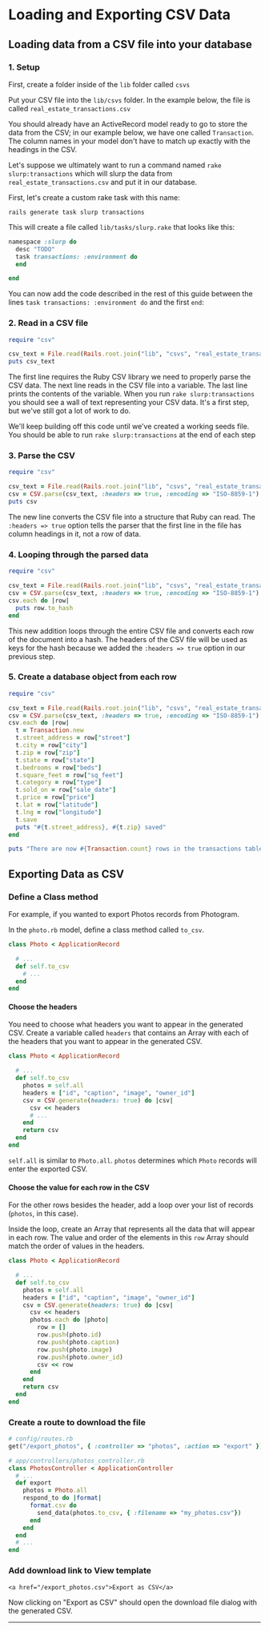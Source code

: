 # Loading and Exporting CSV Data

## Loading data from a CSV file into your database

### 1. Setup

First, create a folder inside of the `lib` folder called `csvs`

Put your CSV file into the `lib/csvs` folder. In the example below, the file is called `real_estate_transactions.csv`

You should already have an ActiveRecord model ready to go to store the data from the CSV; in our example below, we have one called `Transaction`. The column names in your model don't have to match up exactly with the headings in the CSV.

Let's suppose we ultimately want to run a command named `rake slurp:transactions` which will slurp the data from `real_estate_transactions.csv` and put it in our database.

First, let's create a custom rake task with this name:

```
rails generate task slurp transactions
```

This will create a file called `lib/tasks/slurp.rake` that looks like this:

```ruby
namespace :slurp do
  desc "TODO"
  task transactions: :environment do
  end

end
```

You can now add the code described in the rest of this guide between the lines `task transactions: :environment do` and the first `end`:

### 2. Read in a CSV file

```ruby
require "csv"

csv_text = File.read(Rails.root.join("lib", "csvs", "real_estate_transactions.csv"))
puts csv_text
```

The first line requires the Ruby CSV library we need to properly parse the CSV data. The next line reads in the CSV file into a variable. The last line prints the contents of the variable. When you run `rake slurp:transactions` you should see a wall of text representing your CSV data. It's a first step, but we've still got a lot of work to do.

We'll keep building off this code until we've created a working seeds file. You should be able to run `rake slurp:transactions` at the end of each step

### 3. Parse the CSV

```ruby
require "csv"

csv_text = File.read(Rails.root.join("lib", "csvs", "real_estate_transactions.csv"))
csv = CSV.parse(csv_text, :headers => true, :encoding => "ISO-8859-1")
puts csv
```

The new line converts the CSV file into a structure that Ruby can read. The `:headers => true` option tells the parser that the first line in the file has column headings in it, not a row of data.

### 4. Looping through the parsed data

```ruby
require "csv"

csv_text = File.read(Rails.root.join("lib", "csvs", "real_estate_transactions.csv"))
csv = CSV.parse(csv_text, :headers => true, :encoding => "ISO-8859-1")
csv.each do |row|
  puts row.to_hash
end
```

This new addition loops through the entire CSV file and converts each row of the document into a hash. The headers of the CSV file will be used as keys for the hash because we added the `:headers => true` option in our previous step.

### 5. Create a database object from each row

```ruby
require "csv"

csv_text = File.read(Rails.root.join("lib", "csvs", "real_estate_transactions.csv"))
csv = CSV.parse(csv_text, :headers => true, :encoding => "ISO-8859-1")
csv.each do |row|
  t = Transaction.new
  t.street_address = row["street"]
  t.city = row["city"]
  t.zip = row["zip"]
  t.state = row["state"]
  t.bedrooms = row["beds"]
  t.square_feet = row["sq_feet"]
  t.category = row["type"]
  t.sold_on = row["sale_date"]
  t.price = row["price"]
  t.lat = row["latitude"]
  t.lng = row["longitude"]
  t.save
  puts "#{t.street_address}, #{t.zip} saved"
end

puts "There are now #{Transaction.count} rows in the transactions table"
```

## Exporting Data as CSV

### Define a Class method

For example, if you wanted to export Photos records from Photogram.

In the `photo.rb` model, define a class method called `to_csv`.

```ruby
class Photo < ApplicationRecord

  # ...
  def self.to_csv
    # ...
  end
end
```

#### Choose the headers

You need to choose what headers you want to appear in the generated CSV. Create a variable called `headers` that contains an Array with each of the headers that you want to appear in the generated CSV.

```ruby
class Photo < ApplicationRecord

  # ...
  def self.to_csv
    photos = self.all 
    headers = ["id", "caption", "image", "owner_id"]
    csv = CSV.generate(headers: true) do |csv|
      csv << headers
      # ...
    end
    return csv
  end
end
```

`self.all` is similar to `Photo.all`. `photos` determines which `Photo` records will enter the exported CSV.

#### Choose the value for each row in the CSV

For the other rows besides the header, add a loop over your list of records (`photos`, in this case).

Inside the loop, create an Array that represents all the data that will appear in each row. The value and order of the elements in this `row` Array should match the order of values in the headers.

```ruby
class Photo < ApplicationRecord

  # ...
  def self.to_csv
    photos = self.all
    headers = ["id", "caption", "image", "owner_id"]
    csv = CSV.generate(headers: true) do |csv|
      csv << headers
      photos.each do |photo|
        row = []
        row.push(photo.id)
        row.push(photo.caption)
        row.push(photo.image)
        row.push(photo.owner_id)
        csv << row
      end
    end
    return csv
  end
end
```

### Create a route to download the file

```ruby
# config/routes.rb
get("/export_photos", { :controller => "photos", :action => "export" })

# app/controllers/photos_controller.rb
class PhotosController < ApplicationController
  # ...
  def export
    photos = Photo.all
    respond_to do |format|
      format.csv do 
        send_data(photos.to_csv, { :filename => "my_photos.csv"})
      end
    end
  end
  # ...
end
```

### Add download link to View template

```erb
<a href="/export_photos.csv">Export as CSV</a>
```

Now clicking on "Export as CSV" should open the download file dialog with the generated CSV.

---
